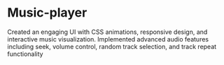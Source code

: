 # Music-player
Created an engaging UI with CSS animations, responsive design, and interactive music visualization. Implemented advanced audio features including seek, volume control, random track selection, and track repeat functionality
